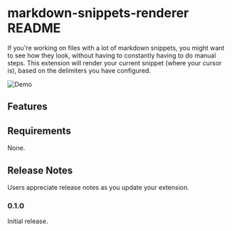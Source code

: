 # markdown-snippets-renderer README

If you're working on files with a lot of markdown snippets, you might want to see how they look, without having to constantly having to do manual steps. This extension will render your current snippet (where your cursor is), based on the delimiters you have configured.

![Demo](images/demo.gif)

## Features

## Requirements

None.

## Release Notes

Users appreciate release notes as you update your extension.

### 0.1.0

Initial release.

